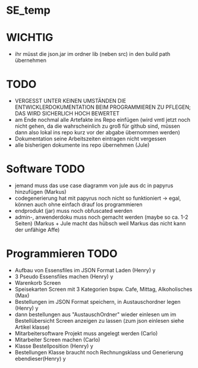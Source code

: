 # SE_temp
# WICHTIG
- ihr müsst die json.jar im ordner lib (neben src) in den build path übernehmen

# TODO
- VERGESST UNTER KEINEN UMSTÄNDEN DIE ENTWICKLERDOKUMENTATION BEIM PROGRAMMIEREN ZU PFLEGEN; DAS WIRD SICHERLICH HOCH BEWERTET
- am Ende nochmal alle Artefakte ins Repo einfügen (wird vmtl jetzt noch nicht  gehen, da die wahrscheinlich zu groß für github sind, müssen dann also lokal ins repo kurz vor der abgabe übernommen werden)
- Dokumentation seine Arbeitszeiten eintragen nicht vergessen
- alle bisherigen dokumente ins repo übernehmen (Jule)

# Software TODO
- jemand muss das use case diagramm von jule aus dc in papyrus hinzufügen (Markus)
- codegenerierung hat mit papyrus noch nicht so funktioniert -> egal, können auch ohne einfach drauf los programmieren
- endprodukt (jar) muss noch obfuscated werden
- admin-, anwenderdoku muss noch gemacht werden (maybe so ca. 1-2 Seiten) (Markus + Jule macht das hübsch weil Markus das nicht kann der unfähige Affe)


# Programmieren TODO
- Aufbau von Essensfiles im JSON Format Laden (Henry) y
- 3 Pseudo Essensfiles machen (Henry) y
- Warenkorb Screen
- Speisekarten Screen mit 3 Kategorien bspw. Cafe, Mittag, Alkoholisches (Max)
- Bestellungen im JSON Format speichern, in Austauschordner legen (Henry) y
- dann bestellungen aus "AustauschOrdner" wieder einlesen um im Bestellübersicht Screen anzeigen zu lassen (zum json einlesen siehe Artikel klasse)
- Mitarbeitersoftware Projekt muss angelegt werden (Carlo)
- Mitarbeiter Screen machen (Carlo)
- Klasse Bestellposition (Henry) y
- Bestellungen Klasse braucht noch Rechnungsklass und Generierung ebendieser(Henry) y

